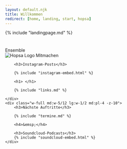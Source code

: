 ```yaml
---
layout: default.njk
title: Willkommen
redirect: [home, landing, start, hopsa]
---
```


<div class="flex flex-col justify-center items-center min-h-screen mx-auto text-center">

{% include "landingpage.md" %}

</div>

# 

<div class="mt-4 text-lg flex items-center w-full justify-center">
<a class="no-underline hover:no-underline hover:text-white" style="text-decoration: none !important" href="/Ensemble"><div class="py-3 px-6 max-w-10 m-6 border border-gray-300 hover:border-white hover:bg-gray-900 hover:text-white rounded-lg">Ensemble</div></a>
<a class="no-underline hover:no-underline hover:text-white" style="text-decoration: none !important" href="/kurs"><div class="py-3 px-6 max-w-10 m-6 border border-gray-300 hover:border-white hover:bg-gray-900 hover:text-white rounded-lg"><img src="/assets/favicon/favicon_transparent.png" alt="Hopsa Logo" class="w-6 h-6 inline -mt-2">&nbsp;Mitmachen</div></a>
</div>


<div class="flex flex-wrap md:flex-nowrap">
    <div class="w-full md:w-7/12 lg:w-1/2 md:pr-4">


        <h3>Instagram-Posts</h3>

        {% include "instagram-embed.html" %}

        <h1> </h1> 

        {% include "links.md" %}

    </div>
    <div class="w-full md:w-5/12 lg:w-1/2 md:pl-4 -z-10">
        <h3>Nächste Auftritte</h3>

        {% include "termine.md" %}
  
        <h4>&emsp;</h4> 

        <h3>Soundcloud-Podcasts</h3>
        {% include "soundcloud-embed.html" %}
    </div>
</div>

